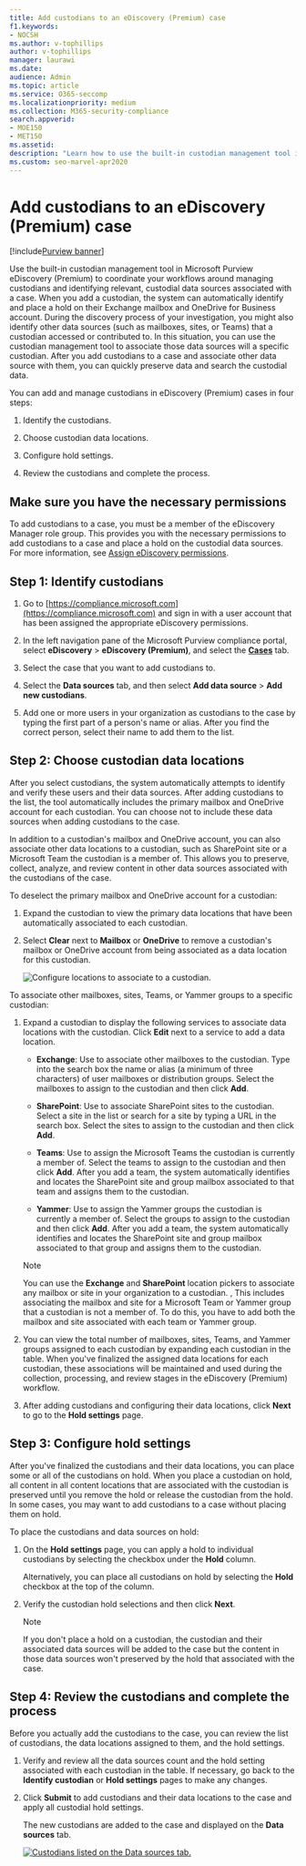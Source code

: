```yaml
---
title: Add custodians to an eDiscovery (Premium) case
f1.keywords:
- NOCSH
ms.author: v-tophillips
author: v-tophillips
manager: laurawi
ms.date: 
audience: Admin
ms.topic: article
ms.service: O365-seccomp
ms.localizationpriority: medium
ms.collection: M365-security-compliance 
search.appverid: 
- MOE150
- MET150
ms.assetid: 
description: "Learn how to use the built-in custodian management tool in Microsoft Purview eDiscovery (Premium) to coordinate your workflows and identify relevant data sources in a case."
ms.custom: seo-marvel-apr2020
---
```


# Add custodians to an eDiscovery (Premium) case

[!include[Purview banner](../includes/purview-rebrand-banner.md)]

Use the built-in custodian management tool in Microsoft Purview eDiscovery (Premium) to coordinate your workflows around managing custodians and identifying relevant, custodial data sources associated with a case. When you add a custodian, the system can automatically identify and place a hold on their Exchange mailbox and OneDrive for Business account. During the discovery process of your investigation, you might also identify other data sources (such as mailboxes, sites, or Teams) that a custodian accessed or contributed to. In this situation, you can use the custodian management tool to associate those data sources will a specific custodian. After you add custodians to a case and associate other data source with them, you can quickly preserve data and search the custodial data.

You can add and manage custodians in eDiscovery (Premium) cases in four steps:

1. Identify the custodians.

2. Choose custodian data locations.

3. Configure hold settings.

4. Review the custodians and complete the process.

## Make sure you have the necessary permissions

To add custodians to a case, you must be a member of the eDiscovery Manager role group. This provides you with the necessary permissions to add custodians to a case and place a hold on the custodial data sources. For more information, see [Assign eDiscovery permissions](get-started-with-advanced-ediscovery.md#step-2-assign-ediscovery-permissions).

## Step 1: Identify custodians

1. Go to [https://compliance.microsoft.com](https://compliance.microsoft.com) and sign in with a user account that has been assigned the appropriate eDiscovery permissions.

2. In the left navigation pane of the Microsoft Purview compliance portal, select **eDiscovery** > **eDiscovery (Premium)**, and select the [**Cases**](https://go.microsoft.com/fwlink/p/?linkid=2173764) tab.

3. Select the case that you want to add custodians to.

4. Select the **Data sources** tab, and then select **Add data source** > **Add new custodians**.

5. Add one or more users in your organization as custodians to the case by typing the first part of a person's name or alias. After you find the correct person, select their name to add them to the list.

## Step 2: Choose custodian data locations

After you select custodians, the system automatically attempts to identify and verify these users and their data sources. After adding custodians to the list, the tool automatically includes the primary mailbox and OneDrive account for each custodian. You can choose not to include these data sources when adding custodians to the case.

In addition to a custodian's mailbox and OneDrive account, you can also associate other data locations to a custodian, such as SharePoint site or a Microsoft Team the custodian is a member of. This allows you to preserve, collect, analyze, and review content in other data sources associated with the custodians of the case.

To deselect the primary mailbox and OneDrive account for a custodian:

1. Expand the custodian to view the primary data locations that have been automatically associated to each custodian.

2. Select **Clear** next to **Mailbox** or **OneDrive** to remove a custodian's mailbox or OneDrive account from being associated as a data location for this custodian.

   ![Configure locations to associate to a custodian.](../media/ConfigureCustodianLocations.png)

To associate other mailboxes, sites, Teams, or Yammer groups to a specific custodian:

1. Expand a custodian to display the following services to associate data locations with the custodian. Click **Edit** next to a service to add a data location.

   - **Exchange**: Use to associate other mailboxes to the custodian. Type into the search box the name or alias (a minimum of three characters) of user mailboxes or distribution groups. Select the mailboxes to assign to the custodian and then click **Add**.

   - **SharePoint**: Use to associate SharePoint sites to the custodian. Select a site in the list or search for a site by typing a URL in the search box. Select the sites to assign to the custodian and then click **Add**.

   - **Teams**: Use to assign the Microsoft Teams the custodian is currently a member of. Select the teams to assign to the custodian and then click **Add**. After you add a team, the system automatically identifies and locates the SharePoint site and group mailbox associated to that team and assigns them to the custodian.

   - **Yammer**:  Use to assign the Yammer groups the custodian is currently a member of. Select the groups to assign to the custodian and then click **Add**. After you add a team, the system automatically identifies and locates the SharePoint site and group mailbox associated to that group and assigns them to the custodian.

   > [!NOTE]
   > You can use the **Exchange** and **SharePoint** location pickers to associate any mailbox or site in your organization to a custodian. , This includes associating the mailbox and site for a Microsoft Team or Yammer group that a custodian is not a member of. To do this, you have to add both the mailbox and site associated with each team or Yammer group.

2. You can view the total number of mailboxes, sites, Teams, and Yammer groups assigned to each custodian by expanding each custodian in the table. When you've finalized the assigned data locations for each custodian, these associations will be maintained and used during the collection, processing, and review stages in the eDiscovery (Premium) workflow.

3. After adding custodians and configuring their data locations, click **Next** to go to the **Hold settings** page.  

## Step 3: Configure hold settings

 After you've finalized the custodians and their data locations, you can place some or all of the custodians on hold. When you place a custodian on hold, all content in all content locations that are associated with the custodian is preserved until you remove the hold or release the custodian from the hold. In some cases, you may want to add custodians to a case without placing them on hold.

To place the custodians and data sources on hold:

1. On the **Hold settings** page, you can apply a hold to individual custodians by selecting the checkbox under the **Hold** column.

   Alternatively, you can place all custodians on hold by selecting the **Hold** checkbox at the top of the column.

2. Verify the custodian hold selections and then click **Next**.

   > [!NOTE]
   > If you don't place a hold on a custodian, the custodian and their associated data sources will be added to the case but the content in those data sources won't preserved by the hold that associated with the case.

## Step 4: Review the custodians and complete the process

Before you actually add the custodians to the case, you can review the list of custodians, the data locations assigned to them, and the hold settings.

1. Verify and review all the data sources count and the hold setting associated with each custodian in the table. If necessary, go back to the **Identify custodian** or **Hold settings** pages to make any changes.

2. Click **Submit** to add custodians and their data locations to the case and apply all custodial hold settings.

   The new custodians are added to the case and displayed on the **Data sources** tab.

   [ ![Custodians listed on the Data sources tab.](../media/DataSourcesTab.png) ](../media/DataSourcesTab.png#lightbox)
